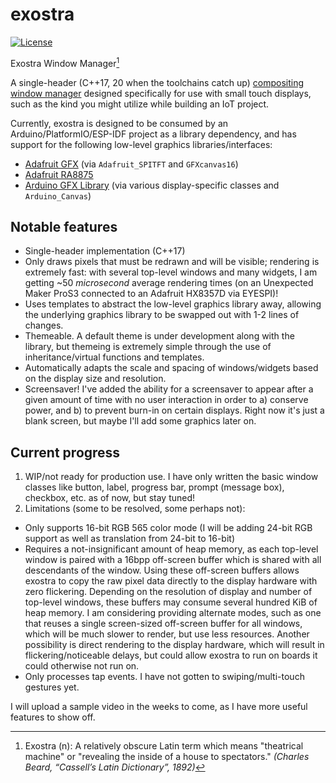 # exostra

<!-- SPDX-License-Identifier: MIT -->
<!-- Copyright (c) 2023-2024 Ryan M. Lederman <lederman@gmail.com> -->

[![License](https://img.shields.io/github/license/aremmell/exostra?color=%2340b900&cacheSeconds=60)](https://github.com/aremmell/exostra/blob/master/LICENSE)

Exostra Window Manager[^1]

A single-header (C++17, 20 when the toolchains catch up) [compositing window manager](https://en.wikipedia.org/wiki/Compositing_window_manager) designed specifically for use with small touch displays, such as the kind you might utilize while building an IoT project.

Currently, exostra is designed to be consumed by an Arduino/PlatformIO/ESP-IDF project as a library dependency, and has support for the following low-level graphics libraries/interfaces:

- [Adafruit GFX](https://github.com/adafruit/Adafruit-GFX-Library) (via `Adafruit_SPITFT` and `GFXcanvas16`)
- [Adafruit RA8875](https://github.com/adafruit/Adafruit_RA8875)
- [Arduino GFX Library](https://github.com/moononournation/Arduino_GFX) (via various display-specific classes and `Arduino_Canvas`)

## Notable features

- Single-header implementation (C++17)
- Only draws pixels that must be redrawn and will be visible; rendering is extremely fast: with several top-level windows and many widgets, I am getting ~50 _microsecond_ average rendering times (on an Unexpected Maker ProS3 connected to an Adafruit HX8357D via EYESPI)!
- Uses templates to abstract the low-level graphics library away, allowing the underlying graphics library to be swapped out with 1-2 lines of changes.
- Themeable. A default theme is under development along with the library, but themeing is extremely simple through the use of inheritance/virtual functions and templates.
- Automatically adapts the scale and spacing of windows/widgets based on the display size and resolution.
- Screensaver! I've added the ability for a screensaver to appear after a given amount of time with no user interaction in order to a) conserve power, and b) to prevent burn-in on certain displays. Right now it's just a blank screen, but maybe I'll add some graphics later on.

## Current progress

1. WIP/not ready for production use. I have only written the basic window classes like button, label, progress bar, prompt (message box), checkbox, etc. as of now, but stay tuned!
2. Limitations (some to be resolved, some perhaps not):
  - Only supports 16-bit RGB 565 color mode (I will be adding 24-bit RGB support as well as translation from 24-bit to 16-bit)
  - Requires a not-insignificant amount of heap memory, as each top-level window is paired with a 16bpp off-screen buffer which is shared with all descendants of the window. Using these off-screen buffers allows exostra to copy the raw pixel data directly to the display hardware with zero flickering. Depending on the resolution of display and number of top-level windows, these buffers may consume several hundred KiB of heap memory. I am considering providing alternate modes, such as one that reuses a single screen-sized off-screen buffer for all windows, which will be much slower to render, but use less resources. Another possibility is direct rendering to the display hardware, which will result in flickering/noticeable delays, but could allow exostra to run on boards it could otherwise not run on.
  - Only processes tap events. I have not gotten to swiping/multi-touch gestures yet.

I will upload a sample video in the weeks to come, as I have more useful features to show off.

[^1]: Exostra (n): A relatively obscure Latin term which means "theatrical machine" or "revealing the inside of a house to spectators." _(Charles Beard, “Cassell’s Latin Dictionary”, 1892)_
